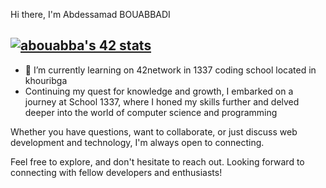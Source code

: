 Hi there, I'm Abdessamad BOUABBADI 

[![abouabba's 42 stats](https://badge.mediaplus.ma/greenbinary/abouabba)](https://github.com/oakoudad/badge42)
---

- 🌱 I’m currently learning on 42network in 1337 coding school located in khouribga
- Continuing my quest for knowledge and growth, I embarked on a journey at School 1337, where I honed my skills further and delved deeper into the world of computer science and programming

Whether you have questions, want to collaborate, or just discuss web development and technology, I'm always open to connecting.

Feel free to explore, and don't hesitate to reach out. Looking forward to connecting with fellow developers and enthusiasts!
